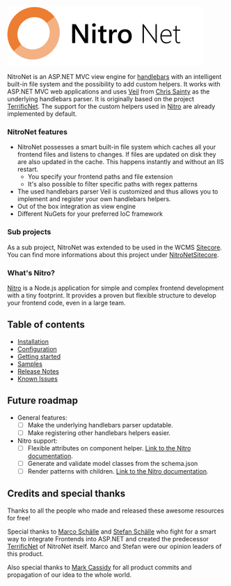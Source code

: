 ![NitroNet Logo](docs/logo.png)

NitroNet is an ASP.NET MVC view engine for [handlebars](http://handlebarsjs.com) with an intelligent built-in file system and the possibility to add custom helpers. It works with ASP.NET MVC web applications and uses [Veil](https://github.com/csainty/Veil/tree/master/Src/Veil.Handlebars) from [Chris Sainty](https://github.com/csainty) as the underlying handlebars parser. It is originally based on the project [TerrificNet](https://github.com/namics/TerrificNet).
The support for the custom helpers used in [Nitro](https://github.com/namics/generator-nitro/) are already implemented by default.

### NitroNet features
- NitroNet possesses a smart built-in file system which caches all your frontend files and listens to changes. If files are updated on disk they are also updated in the cache. This happens instantly and without an IIS restart.
	- You specify your frontend paths and file extension
	- It's also possible to filter specific paths with regex patterns
- The used handlebars parser Veil is customized and thus allows you to implement and register your own handlebars helpers.
- Out of the box integration as view engine
- Different NuGets for your preferred IoC framework

### Sub projects
As a sub project, NitroNet was extended to be used in the WCMS [Sitecore](http://www.sitecore.net). You can find more informations about this project under [NitroNetSitecore](https://github.com/namics/NitroNetSitecore).

### What's Nitro?
[Nitro](https://github.com/namics/generator-nitro/) is a Node.js application for simple and complex frontend development with a tiny footprint. It provides a proven but flexible structure to develop your frontend code, even in a large team.

## Table of contents
- [Installation](docs/installation.md)
- [Configuration](docs/configuration.md)
- [Getting started](docs/getting-started.md)
- [Samples](docs/samples.md)
- [Release Notes](https://github.com/namics/NitroNet/releases)
- [Known Issues](docs/known-issues.md)

## Future roadmap
- General features:
	- [ ] Make the underlying handlebars parser updatable.
	- [ ] Make registering other handlebars helpers easier.

- Nitro support:
	- [ ] Flexible attributes on component helper. [Link to the Nitro documentation](https://github.com/namics/generator-nitro/blob/master/generators/app/templates/project/docs/nitro.md#render-patterns).
	- [ ] Generate and validate model classes from the schema.json
	- [ ] Render patterns with children. [Link to the Nitro documentation](https://github.com/namics/generator-nitro/blob/master/generators/app/templates/project/docs/nitro.md#render-patterns-with-children).

## Credits and special thanks
Thanks to all the people who made and released these awesome resources for free!

Special thanks to [Marco Schälle](https://github.com/marcoschaelle) and [Stefan Schälle](https://github.com/schaelle) who fight for a smart way to integrate Frontends into ASP.NET and created the predecessor [TerrificNet](https://github.com/namics/TerrificNet) of NitroNet itself. Marco and Stefan were our opinion leaders of this product.

Also special thanks to [Mark Cassidy](https://github.com/cassidydotdk) for all product commits and propagation of our idea to the whole world.